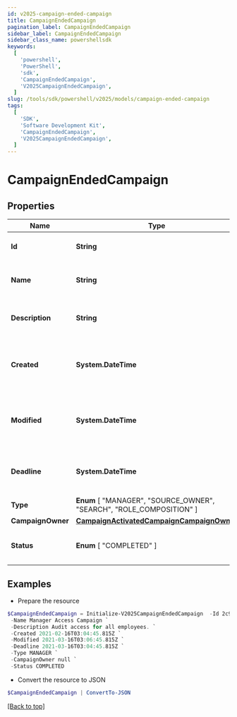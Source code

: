```yaml
---
id: v2025-campaign-ended-campaign
title: CampaignEndedCampaign
pagination_label: CampaignEndedCampaign
sidebar_label: CampaignEndedCampaign
sidebar_class_name: powershellsdk
keywords:
  [
    'powershell',
    'PowerShell',
    'sdk',
    'CampaignEndedCampaign',
    'V2025CampaignEndedCampaign',
  ]
slug: /tools/sdk/powershell/v2025/models/campaign-ended-campaign
tags:
  [
    'SDK',
    'Software Development Kit',
    'CampaignEndedCampaign',
    'V2025CampaignEndedCampaign',
  ]
---
```


# CampaignEndedCampaign

## Properties

| Name | Type | Description | Notes |
| --- | --- | --- | --- |
| **Id** | **String** | Unique ID for the campaign. | [required] |
| **Name** | **String** | The human friendly name of the campaign. | [required] |
| **Description** | **String** | Extended description of the campaign. | [required] |
| **Created** | **System.DateTime** | The date and time the campaign was created. | [required] |
| **Modified** | **System.DateTime** | The date and time the campaign was last modified. | [optional] |
| **Deadline** | **System.DateTime** | The date and time the campaign is due. | [required] |
| **Type** | **Enum** [ "MANAGER", "SOURCE_OWNER", "SEARCH", "ROLE_COMPOSITION" ] | The type of campaign. | [required] |
| **CampaignOwner** | [**CampaignActivatedCampaignCampaignOwner**](campaign-activated-campaign-campaign-owner) |  | [required] |
| **Status** | **Enum** [ "COMPLETED" ] | The current status of the campaign. | [required] |

## Examples

- Prepare the resource

```powershell
$CampaignEndedCampaign = Initialize-V2025CampaignEndedCampaign  -Id 2c91808576f886190176f88cac5a0010 `
 -Name Manager Access Campaign `
 -Description Audit access for all employees. `
 -Created 2021-02-16T03:04:45.815Z `
 -Modified 2021-03-16T03:06:45.815Z `
 -Deadline 2021-03-16T03:04:45.815Z `
 -Type MANAGER `
 -CampaignOwner null `
 -Status COMPLETED
```

- Convert the resource to JSON

```powershell
$CampaignEndedCampaign | ConvertTo-JSON
```

[[Back to top]](#)
